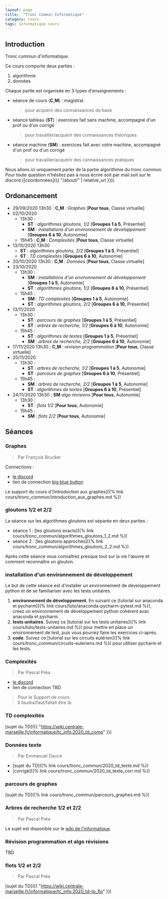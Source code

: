 ```yaml
---
layout: page
title:  "Tronc Commun Informatique"
category: cours
tags: informatique cours 
---
```


## Introduction

Tronc commun d'informatique. 

Ce cours comporte deux parties :
  
  1. algorithmie
  2. données

Chaque partie est organisée en 3 types d'enseignements :

  - séance de cours (**C,M**) : magistral.
    > pour acquérir  des connaissances de base
  - séance tableau (**ST**) : exercices fait sans machine, accompagné d'un prof ou d'un corrigé
    > pour travailler/acquérir des connaissances théoriques
  - séance machine (**SM**) : exercices fait avec votre machine, accompagné d'un prof ou d'un corrigé
    > pour travailler/acquérir des connaissances pratiques

Nous allons ici uniquement parler de la partie algorithmie du tronc commun. Pour toute question n'hésitez pas à nous écrire soit par mail soit sur le discord ([coordonnées]({{ "/about/" | relative_url }})).


## Ordonancement


  - 29/09/2020 13h30 : **C,M** : *Graphes* [**Pour tous**, Classe virtuelle]
  - 02/10/2020 
      - 13h30 :
        - **ST** : *algorithmes gloutons, 1/2* [**Groupes 1 à 5**, Présentiel]
        - **SM** : *installations d'un environnement de développement* [**Groupes 6 à 10**, Autonomie]
      - 15h45 : **C,M** : *Complexités* [**Pour tous**, Classe virtuelle]
  - 13/10/2020 13h30 
      - **ST** : *algorithmes gloutons, 2/2* [**Groupes 1 à 5**, Présentiel]
      - **ST** : *TD complexités* [**Groupes 6 à 10**, Autonomie]
  - 20/10/2020 13h30 : **C,M** : *Données* [**Pour tous**, Classe virtuelle]
  - 23/10/2020 
      - 13h30 :
        - **SM** : *installations d'un environnement de développement* [**Groupes 1 à 5**, Autonomie]
        - **ST** : *algorithmes gloutons, 1/2* [**Groupes 6 à 10**, Présentiel]
      - 15h45 : 
        - **SM** : *TD complexités* [**Groupes 1 à 5**, Autonomie]
        - **ST** : *algorithmes gloutons, 2/2* [**Groupes 6 à 10**, Présentiel]
  - 13/11/2020 
      - 13h30 :
        - **ST** : *parcours de graphes* [**Groupes 1 à 5**, Présentiel]
        - **ST** : *arbres de recherche, 1/2* [**Groupes 6 à 10**, Autonomie]
      - 15h45 : 
        - **ST** : *algorithmes de textes* [**Groupes 1 à 5**, Présentiel]
        - **SM** : *arbres de recherche, 2/2* [**Groupes 6 à 10**, Autonomie]
  - 17/11/2020 13h30 : **C,M** : *révision programmation* [**Pour tous**, Classe virtuelle]
  - 20/11/2020 
      - 13h30 :
        - **ST** : *arbres de recherche, 1/2* [**Groupes 1 à 5**, Autonomie]
        - **ST** : *parcours de graphes* [**Groupes 6 à 10**,  Présentiel]
      - 15h45 : 
        - **SM** : *arbres de recherche, 2/2* [**Groupes 1 à 5**, Autonomie]
        - **ST** : *algorithmes de textes* [**Groupes 6 à 10**,  Présentiel]
  - 24/11/2020 13h30 : **SM** *algo révisions* [**Pour tous**, Autonomie]
      - 13h30 :
        - **ST** : *flots 1/2* [**Pour tous**, Autonomie]
      - 15h45 : 
        - **SM** : *flots 2/2* [**Pour tous**, Autonomie]
  
        
## Séances


### Graphes

> Par François Brucker 

Connections :

  - [le discord](https://discord.gg/4UkDeAT)
  - lien de connection [big blue button](https://moodle.centrale-marseille.fr/mod/bigbluebuttonbn/view.php?id=11017) 


Le support du cours d'[Introduction aux graphes]({% link cours/tronc_commun/introduction_aux_graphes.md %})

### gloutons 1/2 et 2/2

La séance sur les algorithmes gloutons est séparée en deux parties :

  - séance 1 : [les gloutons exacts]({% link cours/tronc_commun/algorithmes_gloutons_1_2.md %})
  - séance 2 : [les gloutons approchés]({% link cours/tronc_commun/algorithmes_gloutons_2_2.md %})


Après cette séance vous connaîtrez presque tout sur la vie l'œuvre et comment reconnaître un glouton.

### installation d'un environnement de développement

Le but de cette séance est d'installer un environnement de développement python et de se familiariser avec les tests unitaires.

  1. **environnement de développement**. En suivant ce [tutorial sur anaconda et pycharm]({% link cours/tuto/anaconda-pycharm-pytest.md %}), créez un environnement de développement python cohérent avac anaconda et pycharm.
  2. **tests unitaires**. Suivez ce [tutorial sur les tests unitaires]({% link cours/tuto/tests-unitaires.md %}) pour mettre en place un environnement de test, puis vous pourrez faire les exercices ci-après.
  3. **code**. Suivez ce [tutorial sur les circuits eulérien]({% link cours/tronc_commun/circuits-euleriens.md %}) pour utiliser pycharm et les tests.

### Complexités

> Par Pascal Préa

  - [le discord](https://discord.gg/4UkDeAT)
  - lien de connection TBD

> Pour le Support de cours  
> Il faudra/faut/fallait être là.

### TD complexités

[sujet du TD]({{ "https://wiki.centrale-marseille.fr/informatique/tc_info:2020_td_comp" }})

### Données texte

> Par Emmanuel Daucé

  - [sujet du TD]({% link cours/tronc_commun/2020_td_texte.md %})
  - [corrigé]({% link cours/tronc_commun/2020_td_texte_corr.md %})

### parcours de graphes

[sujet du TD]({% link cours/tronc_commun/parcours_graphes.md %})

### Arbres de recherche 1/2 et 2/2

> Par Pascal Préa

Le sujet est disponible sur le [wiki de l'informatique](https://wiki.centrale-marseille.fr/informatique/tc_info:2020_td-tp_abr).

### Révision programmation et algo révisions

TBD

### flots 1/2 et 2/2

> Par Pascal Préa

[sujet du TD]({{ "https://wiki.centrale-marseille.fr/informatique/tc_info:2020_td-tp_flo" }})



  

